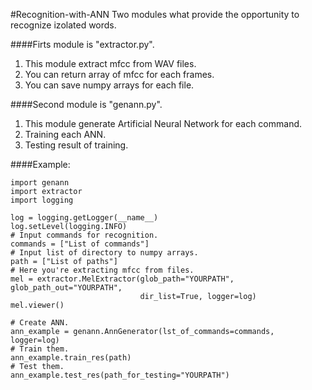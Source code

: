 #Recognition-with-ANN
Two modules what provide the opportunity to recognize izolated words.

####Firts module is "extractor.py".
1. This module extract mfcc from WAV files.
2. You can return array of mfcc for each frames.
3. You can save numpy arrays for each file.

####Second module is "genann.py".
1. This module generate Artificial Neural Network for each command.
2. Training each ANN.
3. Testing result of training.

####Example:
```
import genann
import extractor
import logging

log = logging.getLogger(__name__)
log.setLevel(logging.INFO)
# Input commands for recognition.
commands = ["List of commands"]
# Input list of directory to numpy arrays.
path = ["List of paths"]
# Here you're extracting mfcc from files.
mel = extractor.MelExtractor(glob_path="YOURPATH", glob_path_out="YOURPATH",
                             dir_list=True, logger=log)
mel.viewer()

# Create ANN.
ann_example = genann.AnnGenerator(lst_of_commands=commands, logger=log)
# Train them.
ann_example.train_res(path)
# Test them.
ann_example.test_res(path_for_testing="YOURPATH")
```

